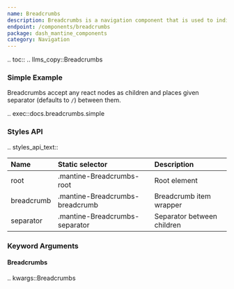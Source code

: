 ```yaml
---
name: Breadcrumbs
description: Breadcrumbs is a navigation component that is used to indicate current page's location within a navigational hierarchy.
endpoint: /components/breadcrumbs
package: dash_mantine_components
category: Navigation
---
```


.. toc::
.. llms_copy::Breadcrumbs

### Simple Example

Breadcrumbs accept any react nodes as children and places given separator (defaults to `/`) between them.

.. exec::docs.breadcrumbs.simple

### Styles API

.. styles_api_text::

| Name       | Static selector                 | Description                |
|:-----------|:--------------------------------|:---------------------------|
| root       | .mantine-Breadcrumbs-root       | Root element               |
| breadcrumb | .mantine-Breadcrumbs-breadcrumb | Breadcrumb item wrapper    |
| separator  | .mantine-Breadcrumbs-separator  | Separator between children |

### Keyword Arguments

#### Breadcrumbs

.. kwargs::Breadcrumbs
